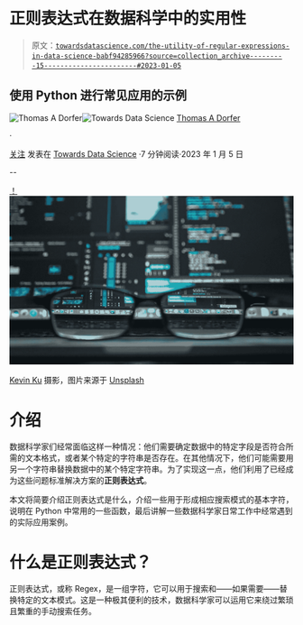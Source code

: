 # 正则表达式在数据科学中的实用性

> 原文：[`towardsdatascience.com/the-utility-of-regular-expressions-in-data-science-babf94285966?source=collection_archive---------15-----------------------#2023-01-05`](https://towardsdatascience.com/the-utility-of-regular-expressions-in-data-science-babf94285966?source=collection_archive---------15-----------------------#2023-01-05)

## 使用 Python 进行常见应用的示例

[](https://thomasdorfer.medium.com/?source=post_page-----babf94285966--------------------------------)![Thomas A Dorfer](https://thomasdorfer.medium.com/?source=post_page-----babf94285966--------------------------------)[](https://towardsdatascience.com/?source=post_page-----babf94285966--------------------------------)![Towards Data Science](https://towardsdatascience.com/?source=post_page-----babf94285966--------------------------------) [Thomas A Dorfer](https://thomasdorfer.medium.com/?source=post_page-----babf94285966--------------------------------)

·

[关注](https://medium.com/m/signin?actionUrl=https%3A%2F%2Fmedium.com%2F_%2Fsubscribe%2Fuser%2F7c54f9b62b90&operation=register&redirect=https%3A%2F%2Ftowardsdatascience.com%2Fthe-utility-of-regular-expressions-in-data-science-babf94285966&user=Thomas+A+Dorfer&userId=7c54f9b62b90&source=post_page-7c54f9b62b90----babf94285966---------------------post_header-----------) 发表在 [Towards Data Science](https://towardsdatascience.com/?source=post_page-----babf94285966--------------------------------) ·7 分钟阅读·2023 年 1 月 5 日

--

[！](https://medium.com/m/signin?actionUrl=https%3A%2F%2Fmedium.com%2F_%2Fbookmark%2Fp%2Fbabf94285966&operation=register&redirect=https%3A%2F%2Ftowardsdatascience.com%2Fthe-utility-of-regular-expressions-in-data-science-babf94285966&source=-----babf94285966---------------------bookmark_footer-----------)![](img/5966cb182cb7e1ef7df827d76ab910c0.png)

[Kevin Ku](https://unsplash.com/@ikukevk) 摄影，图片来源于 [Unsplash](https://unsplash.com/photos/w7ZyuGYNpRQ)

# 介绍

数据科学家们经常面临这样一种情况：他们需要确定数据中的特定字段是否符合所需的文本格式，或者某个特定的字符串是否存在。在其他情况下，他们可能需要用另一个字符串替换数据中的某个特定字符串。为了实现这一点，他们利用了已经成为这些问题标准解决方案的**正则表达式**。

本文将简要介绍正则表达式是什么，介绍一些用于形成相应搜索模式的基本字符，说明在 Python 中常用的一些函数，最后讲解一些数据科学家日常工作中经常遇到的实际应用案例。

# 什么是正则表达式？

正则表达式，或称 Regex，是一组字符，它可以用于搜索和——如果需要——替换特定的文本模式。这是一种极其便利的技术，数据科学家可以运用它来绕过繁琐且繁重的手动搜索任务。
